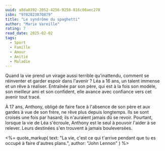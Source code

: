 ```yaml
---
uuid: a8da0392-2052-4256-9258-816c00aec278
isbn: "9782823870879"
title: "Le syndrôme du spaghetti"
author: "Marie Vareille"
rating: 7
read_date: 2025-02-02
tags:
  - Sport
  - Famille
  - Amour
  - Amitié
  - Maladie
---
```


Quand la vie prend un virage aussi terrible qu'inattendu, comment se réinventer et garder espoir dans l'avenir ?
Léa a 16 ans, un talent immense et un rêve à réaliser. Entraînée par son père, qui est à la fois son modèle, son meilleur ami et son confident, elle avance avec confiance vers cet avenir tout tracé.

À 17 ans, Anthony, obligé de faire face à l'absence de son père et aux gardes à vue de son frère, ne rêve plus depuis longtemps.
Ils se sont croisés une fois par hasard; ils n'auraient jamais dû se revoir.
Pourtant, lorsque la vie de Léa s'écroule, Anthony est le seul à pouvoir l'aider à se relever.
Leurs destinées s'en trouvent à jamais bouleversées.

<%= quote_markup(
  text: "La vie, c'est ce qui t'arrive pendant que tu es occupé à faire d'autres plans.",
  author: "John Lennon"
) %>
